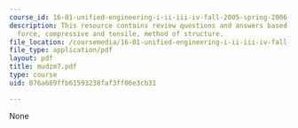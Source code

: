 ```yaml
---
course_id: 16-01-unified-engineering-i-ii-iii-iv-fall-2005-spring-2006
description: This resource contains review questions and answers based on moment,
  force, compressive and tensile, method of structure.
file_location: /coursemedia/16-01-unified-engineering-i-ii-iii-iv-fall-2005-spring-2006/076a689ffb61593238faf3ff06e3cb31_mudzm7.pdf
file_type: application/pdf
layout: pdf
title: mudzm7.pdf
type: course
uid: 076a689ffb61593238faf3ff06e3cb31

---
```

None